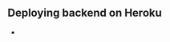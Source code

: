 ## Deploying backend on Heroku
- [Heroku deployment URL]: (https://expense-tracker-mongo-express.herokuapp.com/)